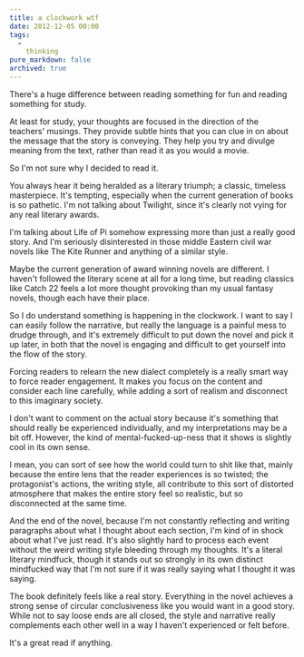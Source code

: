 ```yaml
---
title: a clockwork wtf
date: 2012-12-05 00:00
tags:
  -
    thinking
pure_markdown: false
archived: true
---
```


<p>
  There's a huge difference between reading something for fun and reading something for study.
</p>
<p>
  At least for study, your thoughts are focused in the direction of the teachers' musings. They provide subtle hints that you can clue in on about the message that the story is conveying. They help you try and divulge meaning from the text, rather than read it as you would a movie.
</p>
<p>
  So I'm not sure why I decided to read it.
</p>
<p>
  You always hear it being heralded as a literary triumph; a classic, timeless masterpiece. It's tempting, especially when the current generation of books is so pathetic. I'm not talking about Twilight, since it's clearly not vying for any real literary awards.
</p>
<p>
  I'm talking about Life of Pi somehow expressing more than just a really good story. And I'm seriously disinterested in those middle Eastern civil war novels like The Kite Runner and anything of a similar style.
</p>
<p>
  Maybe the current generation of award winning novels are different. I haven't followed the literary scene at all for a long time, but reading classics like Catch 22 feels a lot more thought provoking than my usual fantasy novels, though each have their place.
</p>
<p>
  So I do understand something is happening in the clockwork. I want to say I can easily follow the narrative, but really the language is a painful mess to drudge through, and it's extremely difficult to put down the novel and pick it up later, in both that the novel is engaging and difficult to get yourself into the flow of the story.
</p>
<p>
  Forcing readers to relearn the new dialect completely is a really smart way to force reader engagement. It makes you focus on the content and consider each line carefully, while adding a sort of realism and disconnect to this imaginary society.
</p>
<p>
  I don't want to comment on the actual story because it's something that should really be experienced individually, and my interpretations may be a bit off. However, the kind of mental-fucked-up-ness that it shows is slightly cool in its own sense.
</p>
<p>
  I mean, you can sort of see how the world could turn to shit like that, mainly because the entire lens that the reader experiences is so twisted; the protagonist's actions, the writing style, all contribute to this sort of distorted atmosphere that makes the entire story feel so realistic, but so disconnected at the same time.
</p>
<p>
  And the end of the novel, because I'm not constantly reflecting and writing paragraphs about what I thought about each section, I'm kind of in shock about what I've just read. It's also slightly hard to process each event without the weird writing style bleeding through my thoughts. It's a literal literary mindfuck, though it stands out so strongly in its own distinct mindfucked way that I'm not sure if it was really saying what I thought it was saying.
</p>
<p>
  The book definitely feels like a real story. Everything in the novel achieves a strong sense of circular conclusiveness like you would want in a good story. While not to say loose ends are all closed, the style and narrative really complements each other well in a way I haven't experienced or felt before.
</p>
<p>
  It's a great read if anything.
</p>

